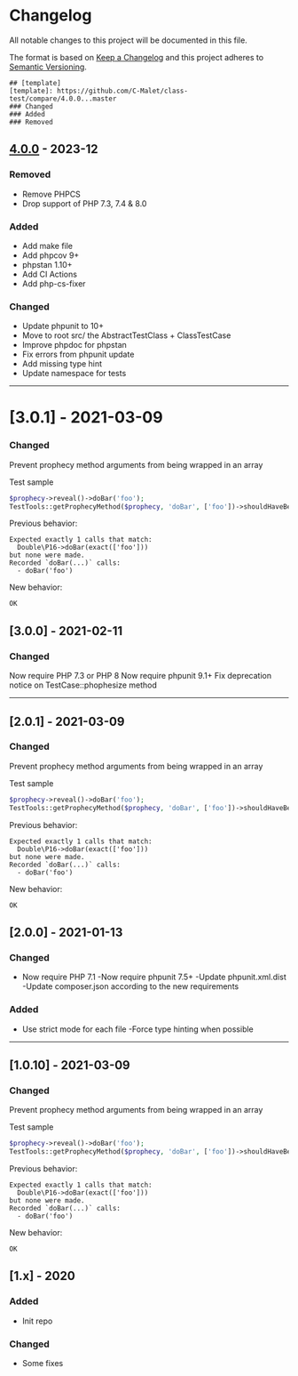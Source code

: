 # Changelog

All notable changes to this project will be documented in this file.

The format is based on [Keep a Changelog](http://keepachangelog.com/en/1.0.0/)
and this project adheres to [Semantic Versioning](http://semver.org/spec/v2.0.0.html).

```
## [template]
[template]: https://github.com/C-Malet/class-test/compare/4.0.0...master
### Changed
### Added
### Removed
```

## [4.0.0] - 2023-12
[4.0.0]: https://github.com/C-Malet/class-test/compare/4.0.0...3.0.1
### Removed
- Remove PHPCS
- Drop support of PHP 7.3, 7.4 & 8.0
### Added
- Add make file
- Add phpcov 9+ 
- phpstan 1.10+
- Add CI Actions
- Add php-cs-fixer
### Changed
- Update phpunit to 10+
- Move to root src/ the AbstractTestClass + ClassTestCase
- Improve phpdoc for phpstan
- Fix errors from phpunit update
- Add missing type hint
- Update namespace for tests

--- 

# [3.0.1] - 2021-03-09
### Changed
Prevent prophecy method arguments from being wrapped in an array

Test sample

```php
$prophecy->reveal()->doBar('foo');
TestTools::getProphecyMethod($prophecy, 'doBar', ['foo'])->shouldHaveBeenCalled();
```

Previous behavior:

```
Expected exactly 1 calls that match:
  Double\P16->doBar(exact(['foo']))
but none were made.
Recorded `doBar(...)` calls:
  - doBar('foo')
```

New behavior:

```
OK
```

## [3.0.0] - 2021-02-11
### Changed
Now require PHP 7.3 or PHP 8
Now require phpunit 9.1+
Fix deprecation notice on TestCase::phophesize method


----

## [2.0.1] - 2021-03-09
### Changed
Prevent prophecy method arguments from being wrapped in an array

Test sample

```php
$prophecy->reveal()->doBar('foo');
TestTools::getProphecyMethod($prophecy, 'doBar', ['foo'])->shouldHaveBeenCalled();
```

Previous behavior:

```
Expected exactly 1 calls that match:
  Double\P16->doBar(exact(['foo']))
but none were made.
Recorded `doBar(...)` calls:
  - doBar('foo')
```

New behavior:

```
OK
```

## [2.0.0] - 2021-01-13
### Changed
- Now require PHP 7.1
-Now require phpunit 7.5+
-Update phpunit.xml.dist
-Update composer.json according to the new requirements
### Added
- Use strict mode for each file
-Force type hinting when possible

----

## [1.0.10] - 2021-03-09
### Changed
Prevent prophecy method arguments from being wrapped in an array

Test sample

```php
$prophecy->reveal()->doBar('foo');
TestTools::getProphecyMethod($prophecy, 'doBar', ['foo'])->shouldHaveBeenCalled();
```

Previous behavior:

```
Expected exactly 1 calls that match:
  Double\P16->doBar(exact(['foo']))
but none were made.
Recorded `doBar(...)` calls:
  - doBar('foo')
```

New behavior:

```
OK
```

## [1.x] - 2020
### Added
- Init repo
### Changed
- Some fixes
